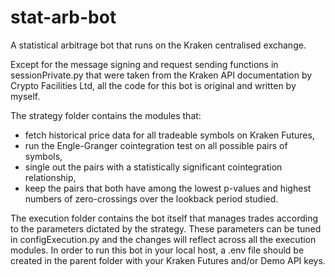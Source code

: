 # stat-arb-bot
A statistical arbitrage bot that runs on the Kraken centralised exchange.

Except for the message signing and request sending functions in sessionPrivate.py that were taken from the Kraken API documentation by Crypto Facilities Ltd, all the code for this bot is original and written by myself.

The strategy folder contains the modules that:
- fetch historical price data for all tradeable symbols on Kraken Futures,
- run the Engle-Granger cointegration test on all possible pairs of symbols,
- single out the pairs with a statistically significant cointegration relationship,
- keep the pairs that both have among the lowest p-values and highest numbers of zero-crossings over the lookback period studied.

The execution folder contains the bot itself that manages trades according to the parameters dictated by the strategy. These parameters can be tuned in configExecution.py and the changes will reflect across all the execution modules. In order to run this bot in your local host, a .env file should be created in the parent folder with your Kraken Futures and/or Demo API keys.
